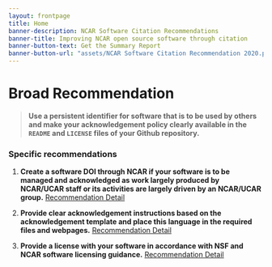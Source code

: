 ```yaml
---
layout: frontpage
title: Home
banner-description: NCAR Software Citation Recommendations
banner-title: Improving NCAR open source software through citation
banner-button-text: Get the Summary Report
banner-button-url: "assets/NCAR Software Citation Recommendation 2020.pdf"
---
```


# Broad Recommendation

> **Use a persistent identifier for software that is to be used by others and make your acknowledgement policy clearly available in the `README` and `LICENSE` files of your Github repository.**

### Specific recommendations

1. **Create a software DOI through NCAR if your software is to be managed and acknowledged as work largely produced by NCAR/UCAR staff or its activities are largely driven by an NCAR/UCAR group.** <a class="cta-link large white-on-color" href="/software-citation/pages/recommendation/mint-doi.html">Recommendation Detail</a>


2. **Provide clear acknowledgement instructions based on the acknowledgement template and place this language in the required files and webpages.**  <a class="cta-link large white-on-color" href="/software-citation/pages/recommendation/provide-citation.html" >Recommendation Detail</a>


3. **Provide a license with your software in accordance with NSF and NCAR software licensing guidance.** <a class="cta-link large white-on-color" href="/software-citation/pages/recommendation/select-license.html" >Recommendation Detail</a>



